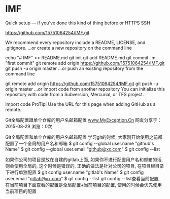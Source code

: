 # IMF
Quick setup — if you’ve done this kind of thing before
or   HTTPS  SSH

  https://github.com/15751064254/IMF.git

  We recommend every repository include a README, LICENSE, and .gitignore.
  …or create a new repository on the command line

  echo "# IMF" >> README.md
  git init
  git add README.md
  git commit -m "first commit"
  git remote add origin https://github.com/15751064254/IMF.git
  git push -u origin master
  …or push an existing repository from the command line

  git remote add origin https://github.com/15751064254/IMF.git
  git push -u origin master
  …or import code from another repository
  You can initialize this repository with code from a Subversion, Mercurial, or TFS project.

  Import code
   ProTip! Use the URL for this page when adding GitHub as a remote.

Git全局配置跟单个仓库的用户名邮箱配置
www.MyException.Cn  网友分享于：2015-08-29  浏览：0次

 

Git全局配置和单个仓库的用户名邮箱配置
学习git的时候, 大家刚开始使用之前都配置了一个全局的用户名和邮箱
$ git config --global user.name "github's Name"
$ git config --global user.email "github@xx.com"
$ git config --list
 
如果你公司的项目是放在自建的gitlab上面, 如果你不进行配置用户名和邮箱的话, 则会使用全局的, 这个时候是错误的, 正确的做法是针对公司的项目, 在项目根目录下进行单独配置
$ git config user.name "gitlab's Name"
$ git config user.email "gitlab@xx.com"
$ git config --list
 git config --list查看当前配置, 在当前项目下面查看的配置是全局配置+当前项目的配置, 使用的时候会优先使用当前项目的配置
